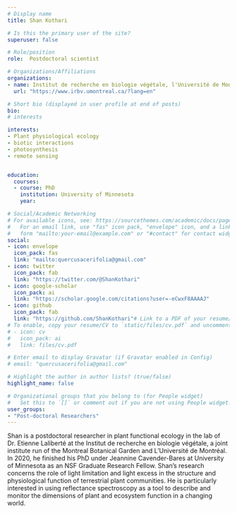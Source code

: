 ```yaml
---
# Display name
title: Shan Kothari

# Is this the primary user of the site?
superuser: false

# Role/position
role:  Postdoctoral scientist

# Organizations/Affiliations
organizations:
- name: Institut de recherche en biologie végétale, l'Université de Montréal
  url: "https://www.irbv.umontreal.ca/?lang=en"

# Short bio (displayed in user profile at end of posts)
bio: 
# interests

interests:
- Plant physiological ecology 
- biotic interactions 
- photosynthesis 
- remote sensing 


education:
  courses:
  - course: PhD
    institution: University of Minnesota
    year: 

# Social/Academic Networking
# For available icons, see: https://sourcethemes.com/academic/docs/page-builder/#icons
#   For an email link, use "fas" icon pack, "envelope" icon, and a link in the
#   form "mailto:your-email@example.com" or "#contact" for contact widget.
social:
- icon: envelope
  icon_pack: fas
  link: "mailto:quercusacerifolia@gmail.com"
- icon: twitter
  icon_pack: fab
  link: "https://twitter.com/@ShanKothari"
- icon: google-scholar
  icon_pack: ai
  link: "https://scholar.google.com/citations?user=-eCwxF8AAAAJ"
- icon: github
  icon_pack: fab
  link: "https://github.com/ShanKothari"# Link to a PDF of your resume/CV from the About widget.
# To enable, copy your resume/CV to `static/files/cv.pdf` and uncomment the lines below.
# - icon: cv
#   icon_pack: ai
#   link: files/cv.pdf

# Enter email to display Gravatar (if Gravatar enabled in Config)
# email: "quercusacerifolia@gmail.com"

# Highlight the author in author lists? (true/false)
highlight_name: false

# Organizational groups that you belong to (for People widget)
#   Set this to `[]` or comment out if you are not using People widget.
user_groups:
- "Post-doctoral Researchers"
---
```


Shan is a postdoctoral researcher in plant functional ecology in the lab of Dr. Etienne Laliberté at the Institut de recherche en biologie végétale, a joint institute run of the Montreal Botanical Garden and L’Université de Montréal. In 2020, he finished his PhD under Jeannine Cavender-Bares at University of Minnesota as an NSF Graduate Research Fellow. Shan’s research concerns the role of light limitation and light excess in the structure and physiological function of terrestrial plant communities. He is particularly interested in using reflectance spectroscopy as a tool to describe and monitor the dimensions of plant and ecosystem function in a changing world.